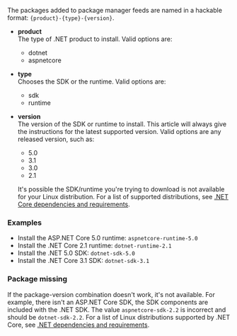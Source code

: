 
The packages added to package manager feeds are named in a hackable format: `{product}-{type}-{version}`.

- **product**\
The type of .NET product to install. Valid options are:

  - dotnet
  - aspnetcore

- **type**\
Chooses the SDK or the runtime. Valid options are:

  - sdk
  - runtime

- **version**\
The version of the SDK or runtime to install. This article will always give the instructions for the latest supported version. Valid options are any released version, such as:

  - 5.0
  - 3.1
  - 3.0
  - 2.1

  It's possible the SDK/runtime you're trying to download is not available for your Linux distribution. For a list of supported distributions, see [.NET Core dependencies and requirements](../linux.md).

### Examples

- Install the ASP.NET Core 5.0 runtime: `aspnetcore-runtime-5.0`
- Install the .NET Core 2.1 runtime: `dotnet-runtime-2.1`
- Install the .NET 5.0 SDK: `dotnet-sdk-5.0`
- Install the .NET Core 3.1 SDK: `dotnet-sdk-3.1`

### Package missing

If the package-version combination doesn't work, it's not available. For example, there isn't an ASP.NET Core SDK, the SDK components are included with the .NET SDK. The value `aspnetcore-sdk-2.2` is incorrect and should be `dotnet-sdk-2.2`. For a list of Linux distributions supported by .NET Core, see [.NET dependencies and requirements](../linux.md).

